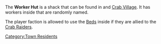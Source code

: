 The **Worker Hut** is a shack that can be found in [](Crab_Town.md) and [Crab Village](Crab_Village.md "wikilink").
It has workers inside that are randomly named.

The player faction is allowed to use the [Beds](Bed.md "wikilink") inside
if they are allied to the [Crab Raiders](03%20-%20Projects%20&%20Wikis/Kenshi/Kenshi%20Wiki/Kenshi%20Wiki%20Template/Crab_Raiders.md "wikilink").

[Category:Town Residents](Category:Town_Residents "wikilink")
